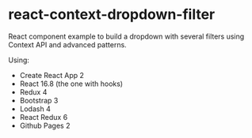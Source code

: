 # react-context-dropdown-filter

React component example to build a dropdown with several filters using Context API and advanced patterns.

Using: 
- Create React App 2
- React 16.8 (the one with hooks)
- Redux 4
- Bootstrap 3
- Lodash 4
- React Redux 6
- Github Pages 2
